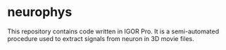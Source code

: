 # neurophys
This repository contains code written in IGOR Pro.  It is a semi-automated procedure used to extract signals from neuron in 3D movie files.  
